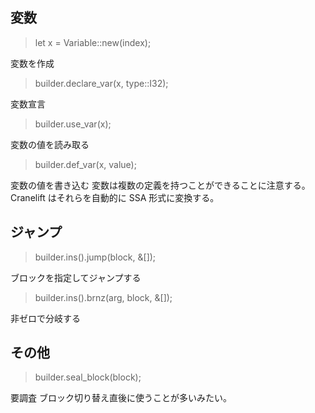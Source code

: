 ## 変数
> let x = Variable::new(index);

変数を作成


> builder.declare_var(x, type::I32);

変数宣言


> builder.use_var(x);

変数の値を読み取る


> builder.def_var(x, value);

変数の値を書き込む
変数は複数の定義を持つことができることに注意する。
Cranelift はそれらを自動的に SSA 形式に変換する。


## ジャンプ

> builder.ins().jump(block, &[]);

ブロックを指定してジャンプする


> builder.ins().brnz(arg, block, &[]);

非ゼロで分岐する


## その他

> builder.seal_block(block);

要調査
ブロック切り替え直後に使うことが多いみたい。
